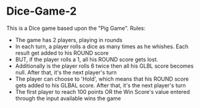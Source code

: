 # Dice-Game-2
This is a Dice game based upon the "Pig Game".
Rules:
- The game has 2 players, playing in rounds
- In each turn, a player rolls a dice as many times as he whishes. Each result get added to his ROUND score
- BUT, if the player rolls a 1, all his ROUND score gets lost.
- Additionally is the player rolls 6 twice then all his GLBL score becomes null. After that, it's the next player's turn
- The player can choose to 'Hold', which means that his ROUND score gets added to his GLBAL score. After that, it's the next player's turn
- The first player to reach 100 points OR the Win Score's value entered through the input available wins the game
